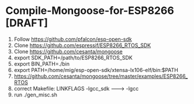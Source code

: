 # Compile-Mongoose-for-ESP8266 [DRAFT]
1. Follow https://github.com/pfalcon/esp-open-sdk
2. Clone https://github.com/espressif/ESP8266_RTOS_SDK
3. Clone https://github.com/cesanta/mongoose
4. export SDK_PATH=/path/to/ESP8266_RTOS_SDK
5. export BIN_PATH=./bin
6. export PATH=/home/mig/esp-open-sdk/xtensa-lx106-elf/bin:$PATH
7. https://github.com/cesanta/mongoose/tree/master/examples/ESP8266_RTOS
8. correct Makefile: LINKFLAGS -lgcc_sdk ---> -lgcc
9. run ./gen_misc.sh 
